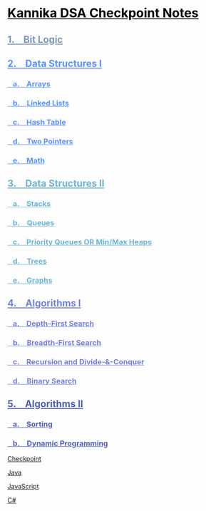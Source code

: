 # <a href="https://kannikakabilar.github.io/Kannika-Notas/" style="color:#000000">Kannika DSA Checkpoint Notes</a>

<h2 style="color:#8096c2"><a href="Hardware_BitLogic/#bit-logic" style="color:#8096c2">1. &ensp; Bit Logic</a></h2>
<h2 style="color:#5c91fa"><a href="DataStructures/#data-structures-i" style="color:#5c91fa">2. &ensp; Data Structures I</a></h2>
<h3 style="color:#5c91fa"><a href="DataStructures/#arrays" style="color:#5c91fa">&ensp; a. &ensp; Arrays</a></h3>
<h3 style="color:#5c91fa"><a href="DataStructures/#linked-lists" style="color:#5c91fa">&ensp; b. &ensp; Linked Lists</a></h3>
<h3 style="color:#5c91fa"><a href="DataStructures/#hash-table" style="color:#5c91fa">&ensp; c. &ensp; Hash Table</a></h3>
<h3 style="color:#5c91fa"><a href="DataStructures/#two-pointers" style="color:#5c91fa">&ensp; d. &ensp; Two Pointers</a></h3>
<h3 style="color:#5c91fa"><a href="DataStructures/#math" style="color:#5c91fa">&ensp; e. &ensp; Math</a></h3>
<h2 style="color:#6eb5d4"><a href="DataStructures2/#data-structures-ii" style="color:#6eb5d4">3. &ensp; Data Structures II</a></h2>
<h3 style="color:#6eb5d4"><a href="DataStructures2/#stacks" style="color:#6eb5d4">&ensp; a. &ensp; Stacks</a></h3>
<h3 style="color:#6eb5d4"><a href="DataStructures2/#queues" style="color:#6eb5d4">&ensp; b. &ensp; Queues</a></h3>
<h3 style="color:#6eb5d4"><a href="DataStructures2/#priority-queues-or-min-max-heaps" style="color:#6eb5d4">&ensp; c. &ensp; Priority Queues OR Min/Max Heaps</a></h3>
<h3 style="color:#6eb5d4"><a href="DataStructures2/#trees" style="color:#6eb5d4">&ensp; d. &ensp; Trees</a></h3>
<h3 style="color:#6eb5d4"><a href="DataStructures2/#graphs" style="color:#6eb5d4">&ensp; e. &ensp; Graphs</a></h3>
<h2 style="color:#7482db"><a href="Algorithms/#algorithms" style="color:#7482db">4. &ensp; Algorithms I</a></h2>
<h3 style="color:#7482db"><a href="Algorithms/#depth-first-search" style="color:#7482db">&ensp; a. &ensp; Depth-First Search</a></h3>
<h3 style="color:#7482db"><a href="Algorithms/#breadth-first-search" style="color:#7482db">&ensp; b. &ensp; Breadth-First Search</a></h3>
<h3 style="color:#7482db"><a href="Algorithms/#recursion-and-divide-conquer" style="color:#7482db">&ensp; c. &ensp; Recursion and Divide-&-Conquer</a></h3>
<h3 style="color:#7482db"><a href="Algorithms/#binary-search" style="color:#7482db">&ensp; d. &ensp; Binary Search</a></h3>
<h2 style="color:#515fb5"><a href="Algorithms2/#algorithms-ii" style="color:#515fb5">5. &ensp; Algorithms II</a></h2>
<h3 style="color:#515fb5"><a href="Algorithms2/#sorting" style="color:#515fb5">&ensp; a. &ensp; Sorting</a></h3>
<h3 style="color:#515fb5"><a href="Algorithms2/#dynamic-programming" style="color:#515fb5">&ensp; b. &ensp; Dynamic Programming</a></h3>

[Checkpoint](https://kannikakabilar.github.io/Kannika-Notas/Checkpoint/)

[Java](https://kannikakabilar.github.io/Kannika-Notas/Java/)

[JavaScript](https://kannikakabilar.github.io/Kannika-Notas/JavaScript/)

[C#](https://kannikakabilar.github.io/Kannika-Notas/C%23/)

<!--
# [Kannika DSA Checkpoint Notes](https://kannikakabilar.github.io/Kannika-Notas/)

[Hardware_BitLogic](https://kannikakabilar.github.io/Kannika-Notas/Hardware_BitLogic/)

[Data Structures](https://kannikakabilar.github.io/Kannika-Notas/DataStructures/)

[Data Structures 2](https://kannikakabilar.github.io/Kannika-Notas/DataStructures2/)

[Algorithms](https://kannikakabilar.github.io/Kannika-Notas/Algorithms/)
-->













